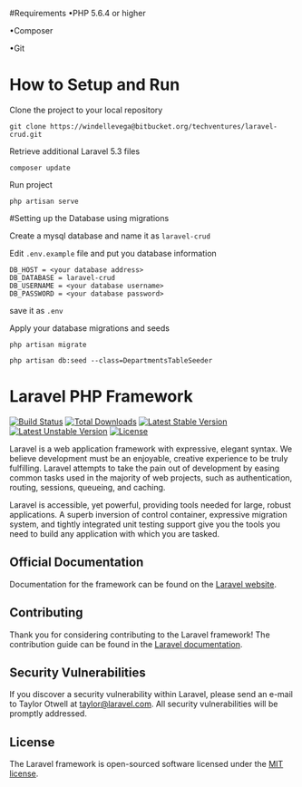 #Requirements
•PHP 5.6.4 or higher

•Composer

•Git

# How to Setup and Run

Clone the project to your local repository

```
git clone https://windellevega@bitbucket.org/techventures/laravel-crud.git
```

Retrieve additional Laravel 5.3 files

```
composer update
```

Run project

```
php artisan serve
```

#Setting up the Database using migrations

Create a mysql database and name it as `laravel-crud`

Edit `.env.example` file and put you database information 
```
DB_HOST = <your database address>
DB_DATABASE = laravel-crud
DB_USERNAME = <your database username>
DB_PASSWORD = <your database password>
```
save it as `.env`

Apply your database migrations and seeds

```
php artisan migrate
```
```
php artisan db:seed --class=DepartmentsTableSeeder
```

# Laravel PHP Framework

[![Build Status](https://travis-ci.org/laravel/framework.svg)](https://travis-ci.org/laravel/framework)
[![Total Downloads](https://poser.pugx.org/laravel/framework/d/total.svg)](https://packagist.org/packages/laravel/framework)
[![Latest Stable Version](https://poser.pugx.org/laravel/framework/v/stable.svg)](https://packagist.org/packages/laravel/framework)
[![Latest Unstable Version](https://poser.pugx.org/laravel/framework/v/unstable.svg)](https://packagist.org/packages/laravel/framework)
[![License](https://poser.pugx.org/laravel/framework/license.svg)](https://packagist.org/packages/laravel/framework)

Laravel is a web application framework with expressive, elegant syntax. We believe development must be an enjoyable, creative experience to be truly fulfilling. Laravel attempts to take the pain out of development by easing common tasks used in the majority of web projects, such as authentication, routing, sessions, queueing, and caching.

Laravel is accessible, yet powerful, providing tools needed for large, robust applications. A superb inversion of control container, expressive migration system, and tightly integrated unit testing support give you the tools you need to build any application with which you are tasked.

## Official Documentation

Documentation for the framework can be found on the [Laravel website](http://laravel.com/docs).

## Contributing

Thank you for considering contributing to the Laravel framework! The contribution guide can be found in the [Laravel documentation](http://laravel.com/docs/contributions).

## Security Vulnerabilities

If you discover a security vulnerability within Laravel, please send an e-mail to Taylor Otwell at taylor@laravel.com. All security vulnerabilities will be promptly addressed.

## License

The Laravel framework is open-sourced software licensed under the [MIT license](http://opensource.org/licenses/MIT).